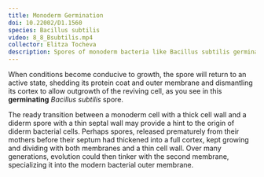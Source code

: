 ```yaml
---
title: Monoderm Germination
doi: 10.22002/D1.1560
species: Bacillus subtilis
video: 8_8_Bsubtilis.mp4
collector: Elitza Tocheva
description: Spores of monoderm bacteria like Bacillus subtilis germinate by shedding their protein coat and outer membrane as well as the outer cortex
---
```


When conditions become conducive to growth, the spore will return to an active state, shedding its protein coat and outer membrane and dismantling its cortex to allow outgrowth of the reviving cell, as you see in this **germinating** *Bacillus subtilis* spore.

The ready transition between a monoderm cell with a thick cell wall and a diderm spore with a thin septal wall may provide a hint to the origin of diderm bacterial cells. Perhaps spores, released prematurely from their mothers before their septum had thickened into a full cortex, kept growing and dividing with both membranes and a thin cell wall. Over many generations, evolution could then tinker with the second membrane, specializing it into the modern bacterial outer membrane.

